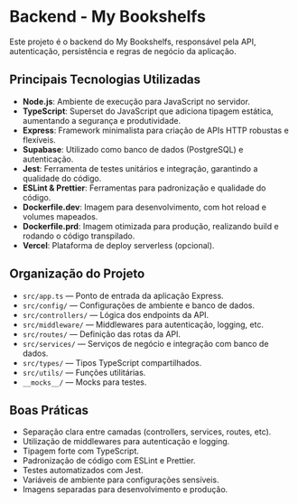 # Backend - My Bookshelfs

Este projeto é o backend do My Bookshelfs, responsável pela API, autenticação, persistência e regras de negócio da aplicação.

## Principais Tecnologias Utilizadas

- **Node.js**: Ambiente de execução para JavaScript no servidor.
- **TypeScript**: Superset do JavaScript que adiciona tipagem estática, aumentando a segurança e produtividade.
- **Express**: Framework minimalista para criação de APIs HTTP robustas e flexíveis.
- **Supabase**: Utilizado como banco de dados (PostgreSQL) e autenticação.
- **Jest**: Ferramenta de testes unitários e integração, garantindo a qualidade do código.
- **ESLint & Prettier**: Ferramentas para padronização e qualidade do código.
- **Dockerfile.dev**: Imagem para desenvolvimento, com hot reload e volumes mapeados.
- **Dockerfile.prd**: Imagem otimizada para produção, realizando build e rodando o código transpilado.
- **Vercel**: Plataforma de deploy serverless (opcional).

## Organização do Projeto

- `src/app.ts` — Ponto de entrada da aplicação Express.
- `src/config/` — Configurações de ambiente e banco de dados.
- `src/controllers/` — Lógica dos endpoints da API.
- `src/middleware/` — Middlewares para autenticação, logging, etc.
- `src/routes/` — Definição das rotas da API.
- `src/services/` — Serviços de negócio e integração com banco de dados.
- `src/types/` — Tipos TypeScript compartilhados.
- `src/utils/` — Funções utilitárias.
- `__mocks__/` — Mocks para testes.

## Boas Práticas

- Separação clara entre camadas (controllers, services, routes, etc).
- Utilização de middlewares para autenticação e logging.
- Tipagem forte com TypeScript.
- Padronização de código com ESLint e Prettier.
- Testes automatizados com Jest.
- Variáveis de ambiente para configurações sensíveis.
- Imagens separadas para desenvolvimento e produção.